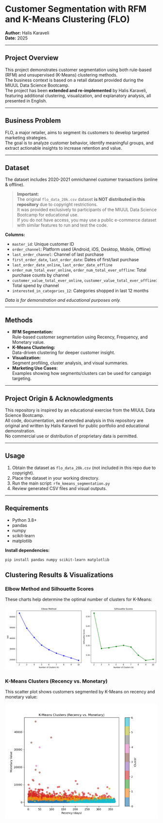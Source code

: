 # Customer Segmentation with RFM and K-Means Clustering (FLO)

**Author:** Halis Karaveli  
**Date:** 2025

---

## Project Overview

This project demonstrates customer segmentation using both rule-based (RFM) and unsupervised (K-Means) clustering methods.  
The business context is based on a retail dataset provided during the MIUUL Data Science Bootcamp.  
The project has been **extended and re-implemented** by Halis Karaveli, featuring additional clustering, visualization, and explanatory analysis, all presented in English.

---

## Business Problem

FLO, a major retailer, aims to segment its customers to develop targeted marketing strategies.  
The goal is to analyze customer behavior, identify meaningful groups, and extract actionable insights to increase retention and value.

---

## Dataset

The dataset includes 2020-2021 omnichannel customer transactions (online & offline).

> **Important:**  
> The original `flo_data_20k.csv` dataset **is NOT distributed in this repository** due to copyright restrictions.  
> It was provided exclusively to participants of the MIUUL Data Science Bootcamp for educational use.  
> If you do not have access, you may use a public e-commerce dataset with similar features to run and test the code.

**Columns:**
- `master_id`: Unique customer ID
- `order_channel`: Platform used (Android, iOS, Desktop, Mobile, Offline)
- `last_order_channel`: Channel of last purchase
- `first_order_date`, `last_order_date`: Dates of first/last purchase
- `last_order_date_online`, `last_order_date_offline`
- `order_num_total_ever_online`, `order_num_total_ever_offline`: Total purchase counts by channel
- `customer_value_total_ever_online`, `customer_value_total_ever_offline`: Total spend by channel
- `interested_in_categories_12`: Categories shopped in last 12 months

*Data is for demonstration and educational purposes only.*

---

## Methods

- **RFM Segmentation:**  
  Rule-based customer segmentation using Recency, Frequency, and Monetary value.
- **K-Means Clustering:**  
  Data-driven clustering for deeper customer insight.
- **Visualization:**  
  Segment profiling, cluster analysis, and visual summaries.
- **Marketing Use Cases:**  
  Examples showing how segments/clusters can be used for campaign targeting.

---

## Project Origin & Acknowledgments

This repository is inspired by an educational exercise from the MIUUL Data Science Bootcamp.  
All code, documentation, and extended analysis in this repository are original and written by Halis Karaveli for public portfolio and educational demonstration.  
No commercial use or distribution of proprietary data is permitted.

---

## Usage

1. Obtain the dataset as `flo_data_20k.csv` (not included in this repo due to copyright).
2. Place the dataset in your working directory.
3. Run the main script: `rfm_kmeans_segmentation.py`
4. Review generated CSV files and visual outputs.

---

## Requirements

- Python 3.8+
- pandas
- numpy
- scikit-learn
- matplotlib

**Install dependencies:**
```bash
pip install pandas numpy scikit-learn matplotlib
```

## Clustering Results & Visualizations

### Elbow Method and Silhouette Scores

These charts help determine the optimal number of clusters for K-Means:

![Elbow and Silhouette](1.png)

### K-Means Clusters (Recency vs. Monetary)

This scatter plot shows customers segmented by K-Means on recency and monetary value:

![Clusters](2.png)

